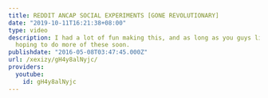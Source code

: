 ```yaml
---
title: REDDIT ANCAP SOCIAL EXPERIMENTS [GONE REVOLUTIONARY]
date: "2019-10-11T16:21:38+08:00"
type: video
description: I had a lot of fun making this, and as long as you guys like it too I'm
  hoping to do more of these soon.
publishdate: "2016-05-08T03:47:45.000Z"
url: /xexizy/gH4y8alNyjc/
providers:
  youtube:
    id: gH4y8alNyjc
---
```


